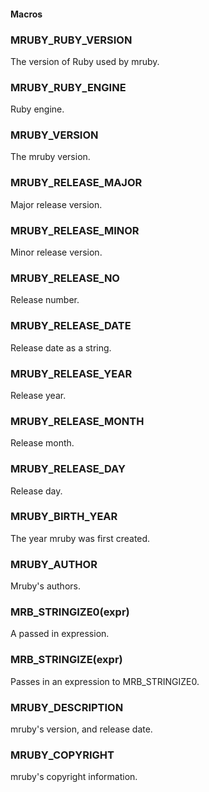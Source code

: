 #### Macros
### MRUBY_RUBY_VERSION
The version of Ruby used by mruby.
### MRUBY_RUBY_ENGINE
Ruby engine.
### MRUBY_VERSION
The mruby version.
### MRUBY_RELEASE_MAJOR
Major release version.
### MRUBY_RELEASE_MINOR
Minor release version.
### MRUBY_RELEASE_NO
Release number.
### MRUBY_RELEASE_DATE
Release date as a string.
### MRUBY_RELEASE_YEAR
Release year.
### MRUBY_RELEASE_MONTH
Release month.
### MRUBY_RELEASE_DAY
Release day.
### MRUBY_BIRTH_YEAR
The year mruby was first created.
### MRUBY_AUTHOR
Mruby's authors.
### MRB_STRINGIZE0(expr)
A passed in expression.
### MRB_STRINGIZE(expr)
Passes in an expression to MRB_STRINGIZE0.
### MRUBY_DESCRIPTION
mruby's version, and release date.
### MRUBY_COPYRIGHT
mruby's copyright information.
